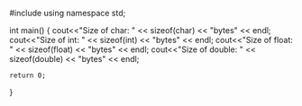 #include <iostream>
using namespace std;


int main()
{
    cout<<"Size of char: " << sizeof(char) << "bytes" << endl;
    cout<<"Size of int: " << sizeof(int) <<  "bytes" << endl;
    cout<<"Size of float: " << sizeof(float)  << "bytes" << endl;
    cout<<"Size of double: " << sizeof(double) << "bytes" << endl;
    
    return 0;
}
